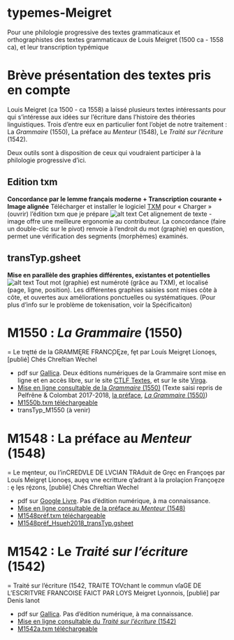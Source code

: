 # typemes-Meigret

Pour une philologie progressive des textes grammaticaux et orthographistes des textes grammaticaux de Louis Meigret (1500 ca - 1558 ca), et leur transcription typémique

# Brève présentation des textes pris en compte
Louis Meigret (ca 1500 - ca 1558) a laissé plusieurs textes intéressants pour qui s’intéresse aux idées sur l’écriture dans l’histoire des théories linguistiques. Trois d’entre eux en particulier font l’objet de notre traitement : La *Grammaire* (1550), La préface au *Menteur* (1548), Le *Traité sur l’écriture* (1542).

Deux outils sont à disposition de ceux qui voudraient participer à la philologie progressive d’ici.

## Edition txm
**Concordance par le lemme français moderne + Transcription courante + Image alignée**
Télécharger et installer le logiciel [TXM](http://textometrie.ens-lyon.fr/) pour « Charger » (ouvrir) l’édition txm que je prépare
![alt text](https://ch-hsueh.github.io/typemes-Meigret/img/Manuel/0_concordance_alignement.PNG)
Cet alignement de texte - image offre une meilleure ergonomie au contributeur. La concordance (faire un double-clic sur le pivot) renvoie à l’endroit du mot (graphie) en question, permet une vérification des segments (morphèmes) examinés. 

## transTyp.gsheet
**Mise en parallèle des graphies différentes, existantes et potentielles**
![alt text](https://ch-hsueh.github.io/typemes-Meigret/img/Manuel/0_gsheet.PNG)
Tout mot (graphie) est numéroté (grâce au TXM), et localisé (page, ligne, position). Les différentes graphies saisies sont mises côte à côte, et ouvertes aux améliorations ponctuelles ou systématiques. (Pour plus d’info sur le problème de tokenisation, voir la Spécificaiton)


# M1550 : *La Grammaire* (1550)
 = Le trętté de la GRAMMĘRE FRANC̨OĘze, fȩt par Louís Meigrȩt Líonoȩs, [publié] Chés Chreſtian Wechel
* pdf sur [Gallica](http://gallica.bnf.fr/ark:/12148/btv1b8624665r). Deux éditions numériques de la Grammaire sont mise en ligne et en accès libre, sur le site [CTLF Textes](http://ctlf.ens-lyon.fr/t_resul.asp?aut=287&nom=Meigret&prenom=Luis), et sur le site [Virga](https://virga.org/phon16/index.php?item=6). 
* [Mise en ligne consultable de la *Grammaire* (1550)](https://ch-hsueh.github.io/typemes-Meigret/html/M1550b/M1550b_Hsueh2018_11.html) (Texte saisi repris de Pelfrêne & Colombat 2017-2018, [la préface](http://ctlf.ens-lyon.fr/t_voirtexte.asp?num=1365&fic=2205_fr_Meigret_T02&aut=Meigret,%20Luis&txt=1&hd=1), [*La Grammaire* (1550)](http://ctlf.ens-lyon.fr/t_voirtexte.asp?num=1364&fic=2205_fr_Meigret_T01&aut=Meigret,%20Luis&txt=1&hd=1))
* [M1550b.txm téléchargeable](https://github.com/ch-hsueh/typemes-Meigret/raw/master/txm/M1550b.txm)
* transTyp_M1550 (à venir)


# M1548 : La préface au *Menteur* (1548)
 = Le męnteur, ou l’inCREDVLE DE LVCIAN TRAduit de Grȩc en Françoȩs par Louís Meigrȩt Lionoȩs, auȩq vne ecritture q’adrant à la prolaçíon Françoȩze : ȩ lȩs rȩ́zons, [publié] Chés Chreſtian Wechel
* pdf sur [Google Livre](https://books.google.fr/books?id=XsgYg2W4ZaEC). Pas d’édition numérique, à ma connaissance.
* [Mise en ligne consultable de la préface au *Menteur* (1548)](https://ch-hsueh.github.io/typemes-Meigret/html/M1548/M1548préf_Hsueh2018_1.html)
* [M1548préf.txm téléchargeable](https://github.com/ch-hsueh/typemes-Meigret/raw/master/txm/M1548préf.txm)
* [M1548préf_Hsueh2018_transTyp.gsheet](https://docs.google.com/spreadsheets/d/1X5SNNZZ2k22Gn6UJXl0ipS1BknHfXGqoSBBnWw6tPGc/edit#gid=324422256&range=A1:C1)


# M1542 : Le *Traité sur l’écriture* (1542)
 = Traité sur l’écriture (1542, TRAITE TOVchant le commun vſaGE DE L’ESCRITVRE FRANCOISE FAICT PAR LOYS Meigret Lyonnois, [publié] par Denis Ianot
* pdf sur [Gallica](http://gallica.bnf.fr/ark:/12148/btv1b8624664b). Pas d’édition numérique, à ma connaissance.
* [Mise en ligne consultable du *Traité sur l’écriture* (1542)](https://ch-hsueh.github.io/typemes-Meigret/html/M1542a/M1542a_Hsueh2018_9.html)
* [M1542a.txm téléchargeable](https://github.com/ch-hsueh/typemes-Meigret/raw/master/txm/M1542a.txm)
